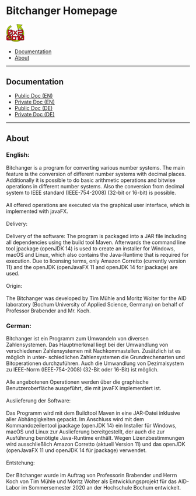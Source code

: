 <!DOCTYPE html>
<html>
    <head>
        <meta charset="UTF-8"></meta>
        <title>Bitchanger Documentation</title>
    </head>
    <body>
        <div>
            <h1>Bitchanger Homepage</h1>
            <img src="img/Bitchanger.png" style="width: 10%; height: 10%" id="background" />
            <ul id="menu">
                <li><a href="#documentation">Documentation</a></li>
                <li><a href="#about">About</a></li>
            </ul>
        </div>
        <hr />
        <div id="documentation">
            <h2>Documentation</h2>
            <ul id="docmenu">
                <li><a href="1.0.2/en_public/index.html">Public Doc (EN)</a></li>
                <li><a href="1.0.2/en_private/index.html">Private Doc (EN)</a></li>
                <li><a href="1.0.2/de_public/index.html">Public Doc (DE)</a></li>
                <li><a href="1.0.2/de_private/index.html">Private Doc (DE)</a></li>
            </ul>
        </div>
        <hr />
        <div id="about">
            <h2>About</h2>
            <p>
                <h3>English:</h3>
                Bitchanger is a program for converting various number systems. The main feature is the conversion of
                different number systems with decimal places. Additionally it is possible to do basic arithmetic
                operations and bitwise operations in different number systems.  Also the conversion from decimal system
                to IEEE standard (IEEE-754-2008) (32-bit or 16-bit) is possible.
                <br /><br />
                All offered operations are executed via the graphical user interface, which is implemented with javaFX.
                <br /><br />
                Delivery:
                <br /><br />
                Delivery of the software:
                The program is packaged into a JAR file including all dependencies using the build tool Maven.
                Afterwards the command line tool jpackage (openJDK 14) is used to create an installer for Windows, macOS
                and Linux, which also contains the Java-Runtime that is required for execution.
                Due to licensing terms, only Amazon Corretto (currently version 11) and the openJDK
                (openJavaFX 11 and openJDK 14 for jpackage) are used.
                <br /><br />
                Origin:
                <br /><br />
                The Bitchanger was developed by Tim Mühle and Moritz Wolter for the AID laboratory (Bochum University of
                Applied Science, Germany) on behalf of Professor Brabender and Mr. Koch.
            </p>
            <p>
                <h3>German:</h3>
                Bitchanger ist ein Programm zum Umwandeln von diversen Zahlensystemen. Das Hauptmerkmal liegt bei der
                Umwandlung von verschiedenen Zahlensystemen mit Nachkommastellen. Zusätzlich ist es möglich in unter-
                schiedlichen Zahlensystemen die Grundrechenarten und Bitoperationen durchzuführen. Auch die Umwandlung
                von Dezimalsystem zu IEEE-Norm (IEEE-754-2008) (32-Bit oder 16-Bit) ist möglich.
                <br /><br />
                Alle angebotenen Operationen werden über die graphische Benutzeroberfläche ausgeführt, die mit javaFX
                implementiert ist.
                <br /><br />
                Auslieferung der Software:
                <br /><br />
                Das Programm wird mit dem Buildtool Maven in eine JAR-Datei inklusive aller Abhängigkeiten gepackt.
                Im Anschluss wird mit dem Kommandozeilentool jpackage (openJDK 14) ein Installer für Windows, macOS
                und Linux zur Auslieferung bereitgestellt, der auch die zur Ausführung benötigte Java-Runtime enthält.
                Wegen Lizenzbestimmungen wird ausschließlich Amazon Corretto (aktuell Version 11) und das openJDK
                (openJavaFX 11 und openJDK 14 für jpackage) verwendet.
                <br /><br />
                Entstehung:
                <br /><br />
                Der Bitchanger wurde im Auftrag von Professorin Brabender und Herrn Koch von Tim Mühle und Moritz Wolter
                als Entwicklungsprojekt für das AID-Labor im Sommersemester 2020 an der Hochschule Bochum entwickelt.
            </p>
        </div>
    </body>
</html>